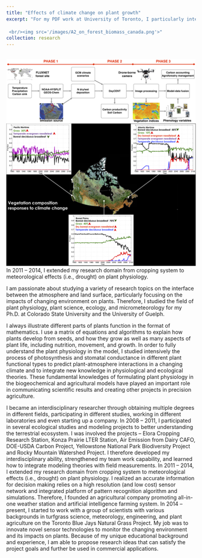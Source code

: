 ```yaml
---
title: "Effects of climate change on plant growth"
excerpt: "For my PDF work at University of Toronto, I particularly interested in climate change regarding elevated ambient CO$_2$ and drought that may consequently affect the growth of crops. In this study, the effects of drought on photosynthesis, soil enzyme activities and woody biomass were programmed into the model. These methodologies can be further applied to simulate the impacts of climate change on cropping systems. I have gained a deep understanding how water stress regulates the plant growth and how to characterize the effects of water stress in a relatively complicated expression in the dynamic vegetation model. 

 <br/><img src='/images/A2_on_forest_biomass_canada.png'>"
collection: research
---
```

<br/><img src='/images/climate_deposition_on_forest.png'>
<br/><img src='/images/PFT_Frac_A2.png'>
In 2011 – 2014, I extended my research domain from cropping system to meteorological effects (i.e., drought) on plant physiology.

I am passionate about studying a variety of research topics on the interface between the atmosphere and land surface, particularly focusing on the impacts of changing environment on plants. Therefore, I studied the field of plant physiology, plant science, ecology, and micrometeorology for my Ph.D. at Colorado State University and the University of Guelph. 

I always illustrate different parts of plants function in the format of mathematics. I use a matrix of equations and algorithms to explain how plants develop from seeds, and how they grow as well as many aspects of plant life, including nutrition, movement, and growth. In order to fully understand the plant physiology in the model, I studied intensively the process of photosynthesis and stomatal conductance in different plant functional types to predict plant-atmosphere interactions in a changing climate and to integrate new knowledge in physiological and ecological theories. These fundamental knowledges of formulating plant physiology in the biogeochemical and agricultural models have played an important role in communicating scientific results and creating other projects in precision agriculture.

I became an interdisciplinary researcher through obtaining multiple degrees in different fields, participating in different studies, working in different laboratories and even starting up a company. In 2008 – 2011, I participated in several ecological studies and modeling projects to better understanding the terrestrial ecosystem. I was involved the projects – Elora Cropping Research Station, Konza Prairie LTER Station, Air Emission from Dairy CAFO, DOE-USDA Carbon Project, Yellowstone National Park Biodiversity Project and Rocky Mountain Watershed Project. I therefore developed my interdisciplinary ability, strengthened my team work capability, and learned how to integrate modeling theories with field measurements. In 2011 – 2014, I extended my research domain from cropping system to meteorological effects (i.e., drought) on plant physiology. I realized an accurate information for decision making relies on a high resolution (and low cost) sensor network and integrated platform of pattern recognition algorithm and simulations. Therefore, I founded an agricultural company promoting all-in-one weather station and artificial intelligence farming system. In 2014 – present, I started to work with a group of scientists with various backgrounds in turfgrass science, meteorology, engineering, and plant agriculture on the Toronto Blue Jays Natural Grass Project. My job was to innovate novel sensor technologies to monitor the changing environment and its impacts on plants. Because of my unique educational background and experience, I am able to propose research ideas that can satisfy the project goals and further be used in commercial applications.